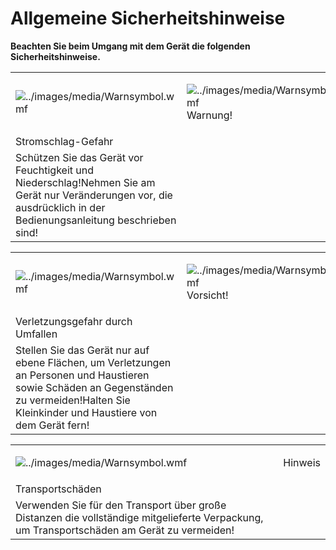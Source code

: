 ﻿# Allgemeine Sicherheitshinweise

**Beachten Sie beim Umgang mit dem Gerät die folgenden Sicherheitshinweise.**

<table>
    <tr>
        <td>

![../images/media/Warnsymbol.wmf](../images/media/Warnsymbol.wmf)</td>
        <td>

![../images/media/Warnsymbol.wmf](../images/media/Warnsymbol.wmf) Warnung!</td>
    </tr>
    <tr>
        <td>Stromschlag-Gefahr</td>
    </tr>
    <tr>
        <td>Schützen Sie das Gerät vor Feuchtigkeit und Niederschlag!Nehmen Sie am Gerät nur Veränderungen vor, die ausdrücklich in der Bedienungsanleitung beschrieben sind!</td>
    </tr>
</table>


<table>
    <tr>
        <td>

![../images/media/Warnsymbol.wmf](../images/media/Warnsymbol.wmf)</td>
        <td>

![../images/media/Warnsymbol.wmf](../images/media/Warnsymbol.wmf) Vorsicht!</td>
    </tr>
    <tr>
        <td>Verletzungsgefahr durch Umfallen</td>
    </tr>
    <tr>
        <td>Stellen Sie das Gerät nur auf ebene Flächen, um Verletzungen an Personen und Haustieren sowie Schäden an Gegenständen zu vermeiden!Halten Sie Kleinkinder und Haustiere von dem Gerät fern!</td>
    </tr>
</table>


<table>
    <tr>
        <td>

![../images/media/Warnsymbol.wmf](../images/media/Warnsymbol.wmf)</td>
        <td>Hinweis</td>
    </tr>
    <tr>
        <td>Transportschäden</td>
    </tr>
    <tr>
        <td>Verwenden Sie für den Transport über große Distanzen die vollständige mitgelieferte Verpackung, um Transportschäden am Gerät zu vermeiden!</td>
    </tr>
</table>
